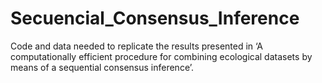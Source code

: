 # Secuencial_Consensus_Inference
Code and data needed to replicate the results presented in  ‘A computationally efficient procedure for combining ecological datasets by means of a sequential consensus inference’.
